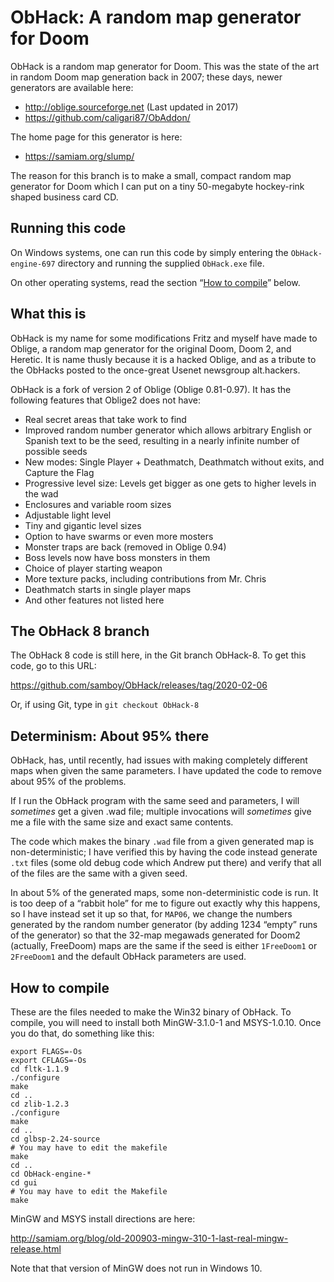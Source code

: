 # ObHack: A random map generator for Doom

ObHack is a random map generator for Doom.  This was the state of the art
in random Doom map generation back in 2007; these days, newer generators
are available here:

* http://oblige.sourceforge.net (Last updated in 2017)
* https://github.com/caligari87/ObAddon/

The home page for this generator is here:

* https://samiam.org/slump/

The reason for this branch is to make a small, compact random map
generator for Doom which I can put on a tiny 50-megabyte hockey-rink
shaped business card CD.

## Running this code

On Windows systems, one can run this code by simply entering the 
`ObHack-engine-697` directory and running the supplied `ObHack.exe`
file.

On other operating systems, read the section “[How to 
compile](#how-to-compile)” below.

## What this is

ObHack is my name for some modifications Fritz and myself have made
to Oblige, a random map generator for the original Doom, Doom 2, and
Heretic. It is name thusly because it is a hacked Oblige, and as a tribute
to the ObHacks posted to the once-great Usenet newsgroup alt.hackers.

ObHack is a fork of version 2 of Oblige (Oblige 0.81-0.97). It has the
following features that Oblige2 does not have:

* Real secret areas that take work to find
* Improved random number generator which allows arbitrary English or 
  Spanish text to be the seed, resulting in a nearly infinite number of 
  possible seeds
* New modes: Single Player + Deathmatch, Deathmatch without exits, and 
  Capture the Flag
* Progressive level size: Levels get bigger as one gets to higher levels 
  in the wad
* Enclosures and variable room sizes
* Adjustable light level
* Tiny and gigantic level sizes
* Option to have swarms or even more mosters
* Monster traps are back (removed in Oblige 0.94)
* Boss levels now have boss monsters in them
* Choice of player starting weapon
* More texture packs, including contributions from Mr. Chris
* Deathmatch starts in single player maps
* And other features not listed here 

## The ObHack 8 branch

The ObHack 8 code is still here, in the Git branch ObHack-8.  To get
this code, go to this URL:

https://github.com/samboy/ObHack/releases/tag/2020-02-06

Or, if using Git, type in `git checkout ObHack-8`

## Determinism: About 95% there

ObHack, has, until recently, had issues with making completely different 
maps when given the same parameters.  I have updated the code to remove
about 95% of the problems.

If I run the ObHack program with the same seed and parameters, I will
*sometimes* get a given .wad file; multiple invocations will *sometimes* 
give me a file with the same size and exact same contents.

The code which makes the binary `.wad` file from a given generated map
is non-deterministic; I have verified this by having the code instead
generate `.txt` files (some old debug code which Andrew put there) and
verify that all of the files are the same with a given seed.

In about 5% of the generated maps, some non-deterministic code is run.
It is too deep of a “rabbit hole” for me to figure out exactly why this
happens, so I have instead set it up so that, for `MAP06`, we change
the numbers generated by the random number generator (by adding 1234
“empty” runs of the generator) so that the 32-map megawads generated
for Doom2 (actually, FreeDoom) maps are the same if the seed is either
`1FreeDoom1` or `2FreeDoom1` and the default ObHack parameters are 
used.

## How to compile

These are the files needed to make the Win32 binary of ObHack.  To compile, 
you will need to install both MinGW-3.1.0-1 and MSYS-1.0.10.  Once you do 
that, do something like this:

```
export FLAGS=-Os
export CFLAGS=-Os
cd fltk-1.1.9
./configure
make
cd ..
cd zlib-1.2.3
./configure
make
cd ..
cd glbsp-2.24-source
# You may have to edit the makefile
make
cd ..
cd ObHack-engine-*
cd gui
# You may have to edit the Makefile
make
```

MinGW and MSYS install directions are here:

http://samiam.org/blog/old-200903-mingw-310-1-last-real-mingw-release.html

Note that that version of MinGW does not run in Windows 10.
